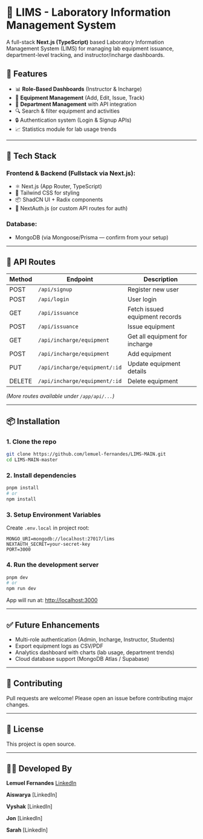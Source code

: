 # 🧪 LIMS - Laboratory Information Management System

A full-stack **Next.js (TypeScript)** based Laboratory Information Management System (LIMS) for managing lab equipment issuance, department-level tracking, and instructor/incharge dashboards.

## 🔧 Features

* 📊 **Role-Based Dashboards** (Instructor & Incharge)
* 🧾 **Equipment Management** (Add, Edit, Issue, Track)
* 🏫 **Department Management** with API integration
* 🔍 Search & filter equipment and activities
* 🔒 Authentication system (Login & Signup APIs)
* 📈 Statistics module for lab usage trends

---

## 🚀 Tech Stack

### Frontend & Backend (Fullstack via Next.js):

* ⚛️ Next.js (App Router, TypeScript)
* 🎨 Tailwind CSS for styling
* 📦 ShadCN UI + Radix components
* 🔑 NextAuth.js (or custom API routes for auth)

### Database:

* MongoDB (via Mongoose/Prisma — confirm from your setup)

---

## 🔌 API Routes

| Method | Endpoint                      | Description                    |
| ------ | ----------------------------- | ------------------------------ |
| POST   | `/api/signup`                 | Register new user              |
| POST   | `/api/login`                  | User login                     |
| GET    | `/api/issuance`               | Fetch issued equipment records |
| POST   | `/api/issuance`               | Issue equipment                |
| GET    | `/api/incharge/equipment`     | Get all equipment for incharge |
| POST   | `/api/incharge/equipment`     | Add equipment                  |
| PUT    | `/api/incharge/equipment/:id` | Update equipment details       |
| DELETE | `/api/incharge/equipment/:id` | Delete equipment               |

*(More routes available under `/app/api/...`)*

---

## 📦 Installation

### 1. Clone the repo

```bash
git clone https://github.com/lemuel-fernandes/LIMS-MAIN.git
cd LIMS-MAIN-master
```

### 2. Install dependencies

```bash
pnpm install
# or
npm install
```

### 3. Setup Environment Variables

Create `.env.local` in project root:

```env
MONGO_URI=mongodb://localhost:27017/lims
NEXTAUTH_SECRET=your-secret-key
PORT=3000
```

### 4. Run the development server

```bash
pnpm dev
# or
npm run dev
```

App will run at: [http://localhost:3000](http://localhost:3000)

---

## ✅ Future Enhancements

* Multi-role authentication (Admin, Incharge, Instructor, Students)
* Export equipment logs as CSV/PDF
* Analytics dashboard with charts (lab usage, department trends)
* Cloud database support (MongoDB Atlas / Supabase)

---

## 🙌 Contributing

Pull requests are welcome! Please open an issue before contributing major changes.

---

## 📄 License

This project is open source.

---

## 👨‍💻 Developed By

**Lemuel Fernandes**
[LinkedIn](https://www.linkedin.com/in/lemuel-fernandes)

**Aiswarya**
\[LinkedIn]

**Vyshak**
\[LinkedIn]

**Jon**
\[LinkedIn]

**Sarah**
\[LinkedIn]

